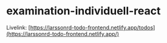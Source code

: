# examination-individuell-react


Livelink: [https://larssonrd-todo-frontend.netlify.app/todos](https://larssonrd-todo-frontend.netlify.app/)
